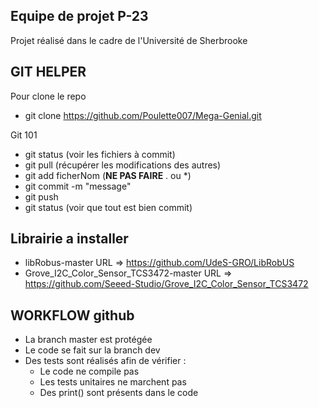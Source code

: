 ## Equipe de projet P-23
Projet réalisé dans le cadre de l'Université de Sherbrooke 

## GIT HELPER

Pour clone le repo
- git clone https://github.com/Poulette007/Mega-Genial.git

Git 101
- git status (voir les fichiers à commit)
- git pull (récupérer les  modifications des autres)
- git add ficherNom (**NE PAS FAIRE** . ou *)
- git commit -m "message"
- git push
- git status (voir que tout est bien commit)

## Librairie a installer 
- libRobus-master  URL => https://github.com/UdeS-GRO/LibRobUS
- Grove_I2C_Color_Sensor_TCS3472-master URL => https://github.com/Seeed-Studio/Grove_I2C_Color_Sensor_TCS3472


## WORKFLOW github
- La branch master est protégée
- Le code se fait sur la branch dev
- Des tests sont réalisés afin de vérifier :
    - Le code ne compile pas
    - Les tests unitaires ne marchent pas
    - Des print() sont présents dans le code
